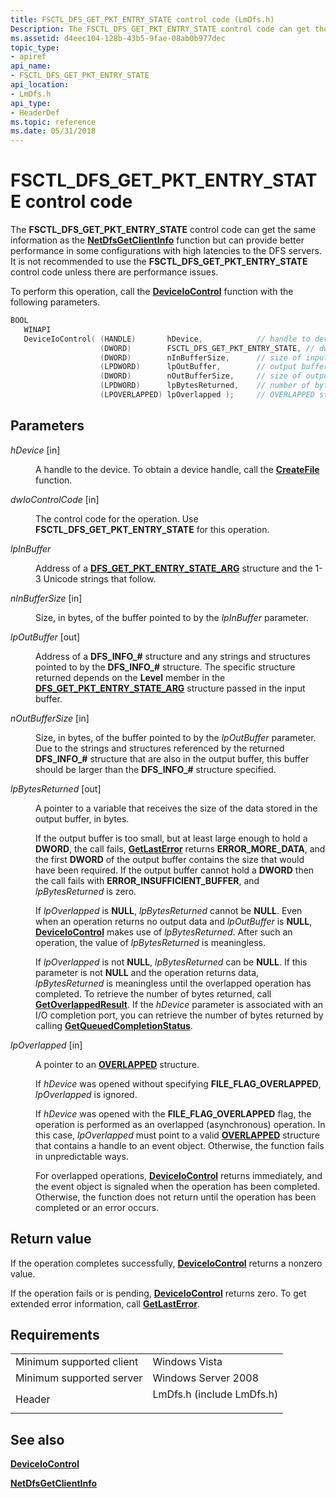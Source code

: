 ```yaml
---
title: FSCTL_DFS_GET_PKT_ENTRY_STATE control code (LmDfs.h)
Description: The FSCTL_DFS_GET_PKT_ENTRY_STATE control code can get the same information as the NetDfsGetClientInfo function but can provide better performance in some configurations with high latencies to the DFS servers.
ms.assetid: d4eec104-128b-43b5-9fae-08ab0b977dec
topic_type:
- apiref
api_name:
- FSCTL_DFS_GET_PKT_ENTRY_STATE
api_location:
- LmDfs.h
api_type:
- HeaderDef
ms.topic: reference
ms.date: 05/31/2018
---
```


# FSCTL_DFS_GET_PKT_ENTRY_STATE control code

The **FSCTL_DFS_GET_PKT_ENTRY_STATE** control code can get the same information as the [**NetDfsGetClientInfo**](/windows/desktop/api/lmdfs/nf-lmdfs-netdfsgetclientinfo) function but can provide better performance in some configurations with high latencies to the DFS servers. It is not recommended to use the **FSCTL_DFS_GET_PKT_ENTRY_STATE** control code unless there are performance issues.

To perform this operation, call the [**DeviceIoControl**](/windows/desktop/api/ioapiset/nf-ioapiset-deviceiocontrol) function with the following parameters.

```C++
BOOL 
   WINAPI 
   DeviceIoControl( (HANDLE)       hDevice,            // handle to device
                    (DWORD)        FSCTL_DFS_GET_PKT_ENTRY_STATE, // dwIoControlCode(LPDWORD)      lpInBuffer,         // input buffer
                    (DWORD)        nInBufferSize,      // size of input buffer
                    (LPDWORD)      lpOutBuffer,        // output buffer
                    (DWORD)        nOutBufferSize,     // size of output buffer
                    (LPDWORD)      lpBytesReturned,    // number of bytes returned
                    (LPOVERLAPPED) lpOverlapped );     // OVERLAPPED structure
```

## Parameters

<dl> <dt>

*hDevice* [in]
</dt> <dd>

A handle to the device. To obtain a device handle, call the [**CreateFile**](/windows/desktop/api/fileapi/nf-fileapi-createfilea) function.

</dd> <dt>

*dwIoControlCode* [in]
</dt> <dd>

The control code for the operation. Use **FSCTL_DFS_GET_PKT_ENTRY_STATE** for this operation.

</dd> <dt>

*lpInBuffer* 
</dt> <dd>

Address of a [**DFS_GET_PKT_ENTRY_STATE_ARG**](/windows/win32/api/lmdfs/ns-lmdfs-dfs_get_pkt_entry_state_arg) structure and the 1-3 Unicode strings that follow.

</dd> <dt>

*nInBufferSize* [in]
</dt> <dd>

Size, in bytes, of the buffer pointed to by the *lpInBuffer* parameter.

</dd> <dt>

*lpOutBuffer* [out]
</dt> <dd>

Address of a **DFS_INFO_\#** structure and any strings and structures pointed to by the **DFS_INFO_\#** structure. The specific structure returned depends on the **Level** member in the [**DFS_GET_PKT_ENTRY_STATE_ARG**](/windows/win32/api/lmdfs/ns-lmdfs-dfs_get_pkt_entry_state_arg) structure passed in the input buffer.

</dd> <dt>

*nOutBufferSize* [in]
</dt> <dd>

Size, in bytes, of the buffer pointed to by the *lpOutBuffer* parameter. Due to the strings and structures referenced by the returned **DFS_INFO_\#** structure that are also in the output buffer, this buffer should be larger than the **DFS_INFO_\#** structure specified.

</dd> <dt>

*lpBytesReturned* [out]
</dt> <dd>

A pointer to a variable that receives the size of the data stored in the output buffer, in bytes.

If the output buffer is too small, but at least large enough to hold a **DWORD**, the call fails, [**GetLastError**](/windows/win32/api/errhandlingapi/nf-errhandlingapi-getlasterror) returns **ERROR_MORE_DATA**, and the first **DWORD** of the output buffer contains the size that would have been required. If the output buffer cannot hold a **DWORD** then the call fails with **ERROR_INSUFFICIENT_BUFFER**, and *lpBytesReturned* is zero.

If *lpOverlapped* is **NULL**, *lpBytesReturned* cannot be **NULL**. Even when an operation returns no output data and *lpOutBuffer* is **NULL**, [**DeviceIoControl**](/windows/desktop/api/ioapiset/nf-ioapiset-deviceiocontrol) makes use of *lpBytesReturned*. After such an operation, the value of *lpBytesReturned* is meaningless.

If *lpOverlapped* is not **NULL**, *lpBytesReturned* can be **NULL**. If this parameter is not **NULL** and the operation returns data, *lpBytesReturned* is meaningless until the overlapped operation has completed. To retrieve the number of bytes returned, call [**GetOverlappedResult**](/windows/desktop/api/ioapiset/nf-ioapiset-getoverlappedresult). If the *hDevice* parameter is associated with an I/O completion port, you can retrieve the number of bytes returned by calling [**GetQueuedCompletionStatus**](/windows/win32/api/ioapiset/nf-ioapiset-getqueuedcompletionstatus).

</dd> <dt>

*lpOverlapped* [in]
</dt> <dd>

A pointer to an [**OVERLAPPED**](/windows/win32/api/minwinbase/ns-minwinbase-overlapped) structure.

If *hDevice* was opened without specifying **FILE_FLAG_OVERLAPPED**, *lpOverlapped* is ignored.

If *hDevice* was opened with the **FILE_FLAG_OVERLAPPED** flag, the operation is performed as an overlapped (asynchronous) operation. In this case, *lpOverlapped* must point to a valid [**OVERLAPPED**](/windows/desktop/api/minwinbase/ns-minwinbase-overlapped) structure that contains a handle to an event object. Otherwise, the function fails in unpredictable ways.

For overlapped operations, [**DeviceIoControl**](/windows/win32/api/ioapiset/nf-ioapiset-deviceiocontrol) returns immediately, and the event object is signaled when the operation has been completed. Otherwise, the function does not return until the operation has been completed or an error occurs.

</dd> </dl>

## Return value

If the operation completes successfully, [**DeviceIoControl**](/windows/desktop/api/ioapiset/nf-ioapiset-deviceiocontrol) returns a nonzero value.

If the operation fails or is pending, [**DeviceIoControl**](/windows/desktop/api/ioapiset/nf-ioapiset-deviceiocontrol) returns zero. To get extended error information, call [**GetLastError**](/windows/win32/api/errhandlingapi/nf-errhandlingapi-getlasterror).

## Requirements

|                                     |                                                                                                      |
|-------------------------------------|------------------------------------------------------------------------------------------------------|
| Minimum supported client<br/> | Windows Vista<br/>                                                                             |
| Minimum supported server<br/> | Windows Server 2008<br/>                                                                       |
| Header<br/>                   | <dl> <dt>LmDfs.h (include LmDfs.h)</dt> </dl> |

## See also

<dl> <dt>

[**DeviceIoControl**](/windows/desktop/api/ioapiset/nf-ioapiset-deviceiocontrol)
</dt> <dt>

[**NetDfsGetClientInfo**](/windows/desktop/api/lmdfs/nf-lmdfs-netdfsgetclientinfo)
</dt> </dl>